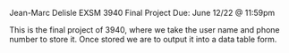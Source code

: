 Jean-Marc Delisle
EXSM 3940 Final Project
Due: June 12/22 @ 11:59pm

This is the final project of 3940, where we take the user name and phone number to store it. Once stored we are to output it into a data table form.